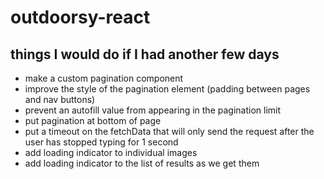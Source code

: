# outdoorsy-react

## things I would do if I had another few days
 - make a custom pagination component 
 - improve the style of the pagination element (padding between pages and nav buttons)
 - prevent an autofill value from appearing in the pagination limit
 - put pagination at bottom of page
 - put a timeout on the fetchData that will only send the request after the user has stopped typing for 1 second
 - add loading indicator to individual images
 - add loading indicator to the list of results as we get them